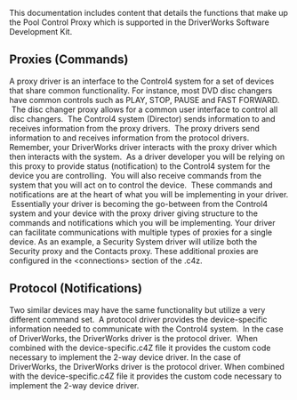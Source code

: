 
This documentation includes content that details the functions that make up the Pool Control Proxy which is supported in the DriverWorks Software Development Kit.

## Proxies (Commands)

A proxy driver is an interface to the Control4 system for a set of devices that share common functionality. For instance, most DVD disc changers have common controls such as PLAY, STOP, PAUSE and FAST FORWARD.  The disc changer proxy allows for a common user interface to control all disc changers.  The Control4 system (Director) sends information to and receives information from the proxy drivers.  The proxy drivers send information to and receives information from the protocol drivers.
Remember, your DriverWorks driver interacts with the proxy driver which then interacts with the system.  As a driver developer you will be relying on this proxy to provide status (notification) to the Control4 system for the device you are controlling.  You will also receive commands from the system that you will act on to control the device.  These commands and notifications are at the heart of what you will be implementing in your driver.  Essentially your driver is becoming the go-between from the Control4 system and your device with the proxy driver giving structure to the commands and notifications which you will be implementing.
Your driver can facilitate communications with multiple types of proxies for a single device. As an example, a Security System driver will utilize both the Security proxy and the Contacts proxy. These additional proxies are configured in the \<connections\> section of the .c4z.


## Protocol (Notifications)

Two similar devices may have the same functionality but utilize a very different command set.  A protocol driver provides the device-specific information needed to communicate with the Control4 system.  In the case of DriverWorks, the DriverWorks driver is the protocol driver.  When combined with the device-specific.c4Z file it provides the custom code necessary to implement the 2-way device driver.  In the case of DriverWorks, the DriverWorks driver is the protocol driver. When combined with the device-specific.c4Z file it provides the custom code necessary to implement the 2-way device driver.
